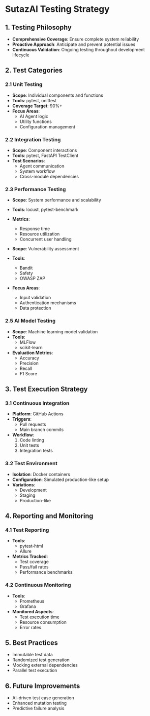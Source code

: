 # SutazAI Testing Strategy

## 1. Testing Philosophy
- **Comprehensive Coverage**: Ensure complete system reliability
- **Proactive Approach**: Anticipate and prevent potential issues
- **Continuous Validation**: Ongoing testing throughout development lifecycle

## 2. Test Categories

### 2.1 Unit Testing
- **Scope**: Individual components and functions
- **Tools**: pytest, unittest
- **Coverage Target**: 90%+
- **Focus Areas**:
  - AI Agent logic
  - Utility functions
  - Configuration management

### 2.2 Integration Testing
- **Scope**: Component interactions
- **Tools**: pytest, FastAPI TestClient
- **Test Scenarios**:
  - Agent communication
  - System workflow
  - Cross-module dependencies

### 2.3 Performance Testing
- **Scope**: System performance and scalability
- **Tools**: locust, pytest-benchmark
- **Metrics**:
  - Response time
  - Resource utilization
  - Concurrent user handling

- **Scope**: Vulnerability assessment
- **Tools**: 
  - Bandit
  - Safety
  - OWASP ZAP
- **Focus Areas**:
  - Input validation
  - Authentication mechanisms
  - Data protection

### 2.5 AI Model Testing
- **Scope**: Machine learning model validation
- **Tools**:
  - MLFlow
  - scikit-learn
- **Evaluation Metrics**:
  - Accuracy
  - Precision
  - Recall
  - F1 Score

## 3. Test Execution Strategy

### 3.1 Continuous Integration
- **Platform**: GitHub Actions
- **Triggers**:
  - Pull requests
  - Main branch commits
- **Workflow**:
  1. Code linting
   2. Unit tests
   3. Integration tests

### 3.2 Test Environment
- **Isolation**: Docker containers
- **Configuration**: Simulated production-like setup
- **Variations**:
  - Development
  - Staging
  - Production-like

## 4. Reporting and Monitoring

### 4.1 Test Reporting
- **Tools**: 
  - pytest-html
  - Allure
- **Metrics Tracked**:
  - Test coverage
  - Pass/fail rates
  - Performance benchmarks

### 4.2 Continuous Monitoring
- **Tools**:
  - Prometheus
  - Grafana
- **Monitored Aspects**:
  - Test execution time
  - Resource consumption
  - Error rates

## 5. Best Practices
- Immutable test data
- Randomized test generation
- Mocking external dependencies
- Parallel test execution

## 6. Future Improvements
- AI-driven test case generation
- Enhanced mutation testing
- Predictive failure analysis 